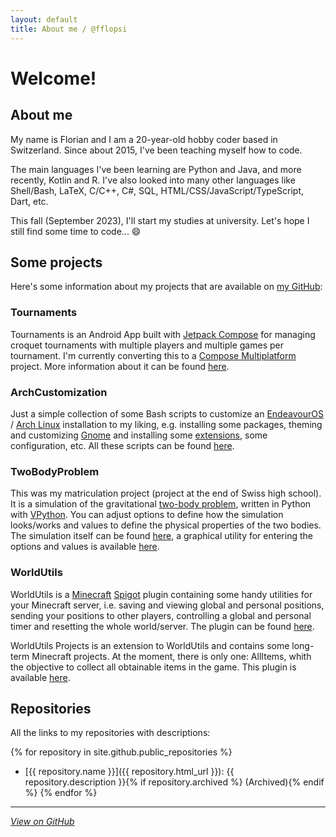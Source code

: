 ```yaml
---
layout: default
title: About me / @fflopsi
---
```


# Welcome!

## About me

My name is Florian and I am a 20-year-old hobby coder based in Switzerland. Since about 2015, I've been teaching myself how to code.

The main languages I've been learning are Python and Java, and more recently, Kotlin and R. I've also looked into many other languages like Shell/Bash, LaTeX, C/C++, C#, SQL, HTML/CSS/JavaScript/TypeScript, Dart, etc.

This fall (September 2023), I'll start my studies at university. Let's hope I still find some time to code... 😄

## Some projects

Here's some information about my projects that are available on [my GitHub](https://github.com/fflopsi):

### Tournaments

Tournaments is an Android App built with [Jetpack Compose](https://developer.android.com/jetpack/compose) for managing croquet tournaments with multiple players and multiple games per tournament. I'm currently converting this to a [Compose Multiplatform](https://www.jetbrains.com/lp/compose-multiplatform/) project. More information about it can be found [here](/tournaments).

### ArchCustomization

Just a simple collection of some Bash scripts to customize an [EndeavourOS](https://endeavouros.com) / [Arch Linux](https://archlinux.org) installation to my liking, e.g. installing some packages, theming and customizing [Gnome](https://www.gnome.org/) and installing some [extensions](https://extensions.gnome.org/), some configuration, etc. All these scripts can be found [here](https://github.com/fflopsi/arch-customization).

### TwoBodyProblem

This was my matriculation project (project at the end of Swiss high school). It is a simulation of the gravitational [two-body problem](https://en.wikipedia.org/wiki/Two-body_problem), written in Python with [VPython](https://vpython.org). You can adjust options to define how the simulation looks/works and values to define the physical properties of the two bodies. The simulation itself can be found [here](https://github.com/fflopsi/twobodyproblem), a graphical utility for entering the options and values is available [here](https://github.com/fflopsi/twobodyproblem-gui).

### WorldUtils

WorldUtils is a [Minecraft](https://www.minecraft.net/en-us) [Spigot](https://www.spigotmc.org) plugin containing some handy utilities for your Minecraft server, i.e. saving and viewing global and personal positions, sending your positions to other players, controlling a global and personal timer and resetting the whole world/server. The plugin can be found [here](https://github.com/fflopsi/worldutils).

WorldUtils Projects is an extension to WorldUtils and contains some long-term Minecraft projects. At the moment, there is only one: AllItems, whith the objective to collect all obtainable items in the game. This plugin is available [here](https://github.com/fflopsi/worldutils-projects).

## Repositories

All the links to my repositories with descriptions:

{% for repository in site.github.public_repositories %}
  - [{{ repository.name }}]({{ repository.html_url }}): {{ repository.description }}{% if repository.archived %} (Archived){% endif %}
{% endfor %}

---

*[View on GitHub](https://github.com/fflopsi/fflopsi.github.io)*
